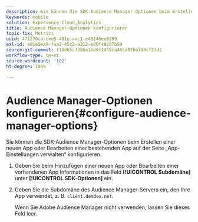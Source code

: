 ```yaml
---
description: Sie können die SDK-Audience Manager-Optionen beim Erstellen einer neuen App oder Bearbeiten einer bestehenden App auf der Seite „App-Einstellungen verwalten“ konfigurieren.
keywords: mobile
solution: Experience Cloud,Analytics
title: Audience Manager-Optionen konfigurieren
topic-fix: Metrics
uuid: 471270ca-cee5-401e-aac1-e48146ee8399
exl-id: a81e5ea9-faa1-45c2-a312-e80f49c87b59
source-git-commit: f18d65c738ba16d9f1459ca485d87be708cf23d2
workflow-type: tm+mt
source-wordcount: '102'
ht-degree: 100%

---
```


# Audience Manager-Optionen konfigurieren{#configure-audience-manager-options}

Sie können die SDK-Audience Manager-Optionen beim Erstellen einer neuen App oder Bearbeiten einer bestehenden App auf der Seite „App-Einstellungen verwalten“ konfigurieren.

1. Geben Sie beim Hinzufügen einer neuen App oder Bearbeiten einer vorhandenen App Informationen in das Feld **[!UICONTROL Subdomäne]** unter **[!UICONTROL SDK-Optionen]** ein.

1. Geben Sie die Subdomäne des Audience Manager-Servers ein, den Ihre App verwendet, z. B. `client.demdex.net`.

   Wenn Sie Adobe Audience Manager nicht verwenden, lassen Sie dieses Feld leer.
